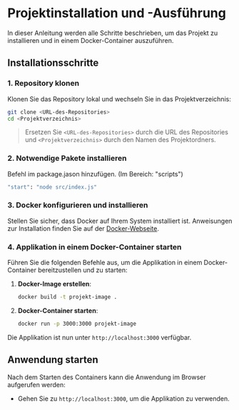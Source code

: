 # Projektinstallation und -Ausführung

In dieser Anleitung werden alle Schritte beschrieben, um das Projekt zu installieren und in einem Docker-Container auszuführen.

## Installationsschritte

### 1. Repository klonen

Klonen Sie das Repository lokal und wechseln Sie in das Projektverzeichnis:

```bash
git clone <URL-des-Repositories>
cd <Projektverzeichnis>
```

> Ersetzen Sie `<URL-des-Repositories>` durch die URL des Repositories und `<Projektverzeichnis>` durch den Namen des Projektordners.

### 2. Notwendige Pakete installieren

Befehl im package.jason hinzufügen. (Im Bereich: "scripts")

```bash
"start": "node src/index.js"
```

### 3. Docker konfigurieren und installieren

Stellen Sie sicher, dass Docker auf Ihrem System installiert ist. Anweisungen zur Installation finden Sie auf der [Docker-Webseite](https://docs.docker.com/get-docker/).

### 4. Applikation in einem Docker-Container starten

Führen Sie die folgenden Befehle aus, um die Applikation in einem Docker-Container bereitzustellen und zu starten:

1. **Docker-Image erstellen**:

    ```bash
    docker build -t projekt-image .
    ```

2. **Docker-Container starten**:
    ```bash
    docker run -p 3000:3000 projekt-image
    ```

Die Applikation ist nun unter `http://localhost:3000` verfügbar.

## Anwendung starten

Nach dem Starten des Containers kann die Anwendung im Browser aufgerufen werden:

-   Gehen Sie zu `http://localhost:3000`, um die Applikation zu verwenden.

